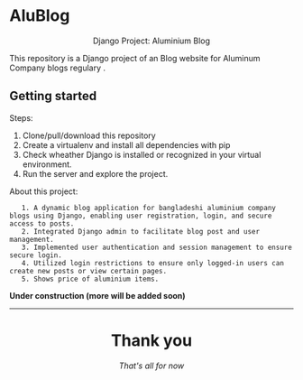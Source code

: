 # AluBlog
 <p align="center">
  <p align="center">
    Django Project: Aluminium Blog 
  </p>
  <p align="center">
   
  </p>
</p>


This repository is a Django project of an Blog website for Aluminum Company blogs regulary .

<!-- <p align="center">
  <a><img src="" width="290"></a>
</p> -->

## Getting started

Steps:

1. Clone/pull/download this repository
2. Create a virtualenv and install all dependencies with pip
3. Check wheather Django is installed or recognized in your virtual environment.
4. Run the server and explore the project.

 About this project:
    
       1. A dynamic blog application for bangladeshi aluminium company blogs using Django, enabling user registration, login, and secure access to posts.
       2. Integrated Django admin to facilitate blog post and user management.
       3. Implemented user authentication and session management to ensure secure login.
       4. Utilized login restrictions to ensure only logged-in users can create new posts or view certain pages.
       5. Shows price of aluminium items.

   **Under construction (more will be added soon)**



---

<div align="center">
<h1>Thank you</h1>
<i>That's all for now</i><br>

<!-- <a ><img src="https://www.google.com/imgres?q=Thank%20you&imgurl=https%3A%2F%2Fwww.aim.com.au%2Fsites%2Fdefault%2Ffiles%2Ffield%2Fimage%2FAIM-Blog-Why-Thank-You-Matters-More-Than-Money-New.jpg&imgrefurl=https%3A%2F%2Fwww.aim.com.au%2Fblog%2Fwhy-thank-you-matters-more-money&docid=xZsBHQqeZK2rtM&tbnid=y_OtHtRuDqC9IM&vet=12ahUKEwiU0OGEv-iIAxVKY_UHHS4pEPQQM3oECDwQAA..i&w=1140&h=479&hcb=2&ved=2ahUKEwiU0OGEv-iIAxVKY_UHHS4pEPQQM3oECDwQAA" alt="Thankyou"></a> -->

</div>
